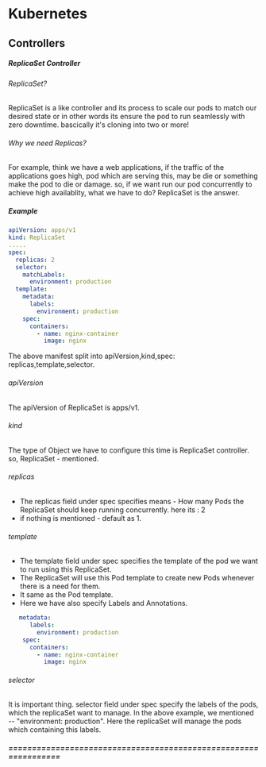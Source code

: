 # Kubernetes
## Controllers

##### ReplicaSet Controller

###### ReplicaSet?
ReplicaSet is a like controller and its process to scale our pods to match our desired state or in other words its ensure the pod to run seamlessly with zero downtime. bascically it's cloning into two or more!

###### Why we need Replicas?
For example, think we have a web applications, if the traffic of the applications goes high, pod which are serving this, may be die or something make the pod to die or damage. so, if we want run our pod concurrently to achieve  high availablity, what we have to do? ReplicaSet is the answer.

##### Example
```yaml
apiVersion: apps/v1
kind: ReplicaSet
.....
spec:
  replicas: 2
  selector:
    matchLabels:
      environment: production
  template:
    metadata:
      labels:
        environment: production
    spec:
      containers:
        - name: nginx-container
          image: nginx
```


The above manifest split into apiVersion,kind,spec: replicas,template,selector.

###### apiVersion
The apiVersion of ReplicaSet is apps/v1.

###### kind
The type of Object we have to configure this time is ReplicaSet controller. so, ReplicaSet - mentioned.

###### replicas
- The replicas field under spec specifies means - How many Pods the ReplicaSet should keep running concurrently. here its : 2
- if nothing is mentioned - default as 1.

###### template
- The template field under spec specifies the template of the pod we want to run using this ReplicaSet.
- The ReplicaSet will use this Pod template to create new Pods whenever there is a need for them.
- It same as the Pod template.
-  Here we have also specify Labels and Annotations.
```yaml
   metadata:
      labels:
        environment: production
    spec:
      containers:
        - name: nginx-container
          image: nginx
```
###### selector
It is important thing. selector field under spec specify the labels of the pods, which the replicaSet want to manage. In the above example,
we mentioned -- "environment: production". Here the replicaSet will manage the pods which containing this labels.

##### ================================================================





